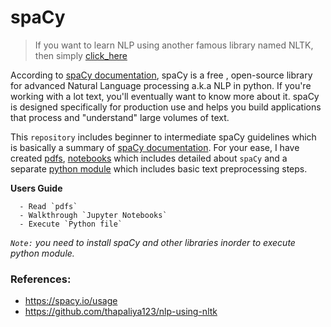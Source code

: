 # spaCy
> If you want to learn NLP using another famous library named NLTK, then simply [click_here](https://github.com/thapaliya123/nlp-using-nltk) 

According to [spaCy documentation](https://spacy.io/usage/spacy-101), spaCy is a free , open-source library for advanced Natural Language processing a.k.a NLP in python. If you're working with a lot text, you'll eventually want to know more about it. spaCy is designed specifically for production use and helps you build applications that process and "understand" large volumes of text. 

This `repository` includes beginner to intermediate spaCy guidelines which is basically a summary of [spaCy documentation](https://spacy.io/usage/spacy-101). For your ease, I have created [pdfs](https://github.com/thapaliya123/nlp-using-spacy/tree/master/pdf), [notebooks](https://github.com/thapaliya123/nlp-using-spacy/tree/master/notebook) which includes detailed about `spaCy` and a separate [python module](https://github.com/thapaliya123/nlp-using-spacy/blob/master/text_preprocessing_module.py) which includes basic text preprocessing steps.

**Users Guide**  
```Simply clone the repository and according to your preference:  
  - Read `pdfs`
  - Walkthrough `Jupyter Notebooks`
  - Execute `Python file`
  ```
  
_`Note:` you need to install spaCy and other libraries inorder to execute python module._

### References:  
- https://spacy.io/usage
- https://github.com/thapaliya123/nlp-using-nltk


